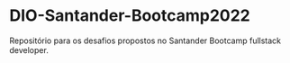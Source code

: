 # DIO-Santander-Bootcamp2022
Repositório para os desafios propostos no Santander Bootcamp fullstack developer.
